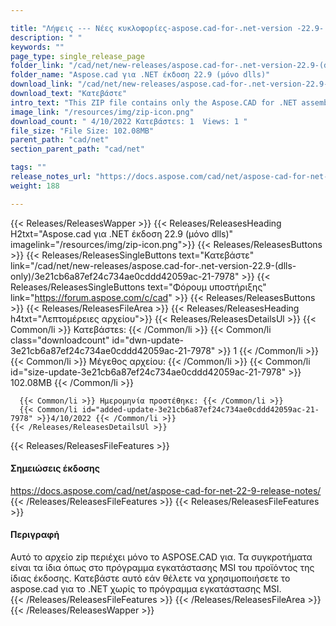 ```yaml
---

title: "Λήψεις --- Νέες κυκλοφορίες-aspose.cad-for-.net-version -22.9- (DLLS-μόνο)"
description: " "
keywords: ""
page_type: single_release_page
folder_link: "/cad/net/new-releases/aspose.cad-for-.net-version-22.9-(dlls-only)/"
folder_name: "Aspose.cad για .NET έκδοση 22.9 (μόνο dlls)"
download_link: "/cad/net/new-releases/aspose.cad-for-.net-version-22.9-(dlls-only)/3e21cb6a87ef24c734ae0cddd42059ac-21-7978"
download_text: "Κατεβάστε"
intro_text: "This ZIP file contains only the Aspose.CAD for .NET assemblies v22.9. The assemblies are the same as in the MSI installer of the product of the same version. Κατεβάστε this if you want to use Aspose.CAD for .NET without the MSI installer."
image_link: "/resources/img/zip-icon.png"
download_count: " 4/10/2022 Κατεβάστεs: 1  Views: 1 "
file_size: "File Size: 102.08MB"
parent_path: "cad/net"
section_parent_path: "cad/net"

tags: ""
release_notes_url: "https://docs.aspose.com/cad/net/aspose-cad-for-net-22-9-release-notes/"
weight: 188

---
```


{{< Releases/ReleasesWapper >}}
  {{< Releases/ReleasesHeading H2txt="Aspose.cad για .NET έκδοση 22.9 (μόνο dlls)" imagelink="/resources/img/zip-icon.png">}}
  {{< Releases/ReleasesButtons >}}
    {{< Releases/ReleasesSingleButtons text="Κατεβάστε" link="/cad/net/new-releases/aspose.cad-for-.net-version-22.9-(dlls-only)/3e21cb6a87ef24c734ae0cddd42059ac-21-7978" >}}
    {{< Releases/ReleasesSingleButtons text="Φόρουμ υποστήριξης" link="https://forum.aspose.com/c/cad" >}}
  {{< Releases/ReleasesButtons >}}
  {{< Releases/ReleasesFileArea >}}
    {{< Releases/ReleasesHeading h4txt="Λεπτομέρειες αρχείου">}}
    {{< Releases/ReleasesDetailsUl >}}
      {{< Common/li >}} Κατεβάστεs: {{< /Common/li >}}
      {{< Common/li class="downloadcount" id="dwn-update-3e21cb6a87ef24c734ae0cddd42059ac-21-7978" >}} 1 {{< /Common/li >}}
      {{< Common/li >}} Μέγεθος αρχείου: {{< /Common/li >}}
      {{< Common/li id="size-update-3e21cb6a87ef24c734ae0cddd42059ac-21-7978" >}} 102.08MB {{< /Common/li >}}

      {{< Common/li >}} Ημερομηνία προστέθηκε: {{< /Common/li >}}
      {{< Common/li id="added-update-3e21cb6a87ef24c734ae0cddd42059ac-21-7978" >}}4/10/2022 {{< /Common/li >}}
    {{< /Releases/ReleasesDetailsUl >}}

  {{< Releases/ReleasesFileFeatures >}}
      <h4>Σημειώσεις έκδοσης</h4><div><a href='https://docs.aspose.com/cad/net/aspose-cad-for-net-22-9-release-notes/'>https://docs.aspose.com/cad/net/aspose-cad-for-net-22-9-release-notes/</a></div>
  {{< /Releases/ReleasesFileFeatures >}}
  {{< Releases/ReleasesFileFeatures >}}
      <h4>Περιγραφή</h4><div class="HTMLDescription">Αυτό το αρχείο zip περιέχει μόνο το ASPOSE.CAD για. Τα συγκροτήματα είναι τα ίδια όπως στο πρόγραμμα εγκατάστασης MSI του προϊόντος της ίδιας έκδοσης. Κατεβάστε αυτό εάν θέλετε να χρησιμοποιήσετε το aspose.cad για το .NET χωρίς το πρόγραμμα εγκατάστασης MSI.</div>
  {{< /Releases/ReleasesFileFeatures >}}
 {{< /Releases/ReleasesFileArea >}}
{{< /Releases/ReleasesWapper >}}


